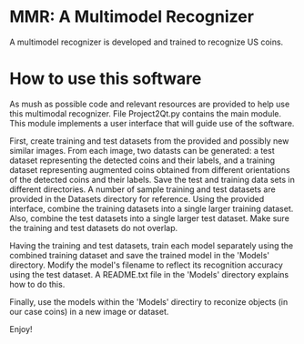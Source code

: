 # MMR: A Multimodel Recognizer
A multimodel recognizer is developed and trained to recognize US coins.

# How to use this software
As mush as possible code and relevant resources are provided to help use this multimodal recognizer. File Project2Qt.py contains the main module. This module implements a user interface that will guide use of the software. 

First, create training and test datasets from the provided and possibly new similar images. From each image, two datasts can be generated: a test dataset representing the detected coins and their labels, and a training dataset representing augmented coins obtained from different orientations of the detected coins and their labels. Save the test and training data sets in different directories. A number of sample training and test datasets are provided in the Datasets directory for reference. Using the provided interface, combine the training datasets into a single larger training dataset. Also, combine the test datasets into a single larger test dataset. Make sure the training and test datasets do not overlap. 

Having the training and test datasets, train each model separately using the combined training dataset and save the trained model in the 'Models' directory. Modify the model's filename to reflect its recognition accuracy using the test dataset. A README.txt file in the 'Models' directory explains how to do this.

Finally, use the models within the 'Models' directiry to reconize objects (in our case coins) in a new image or dataset.

Enjoy!


